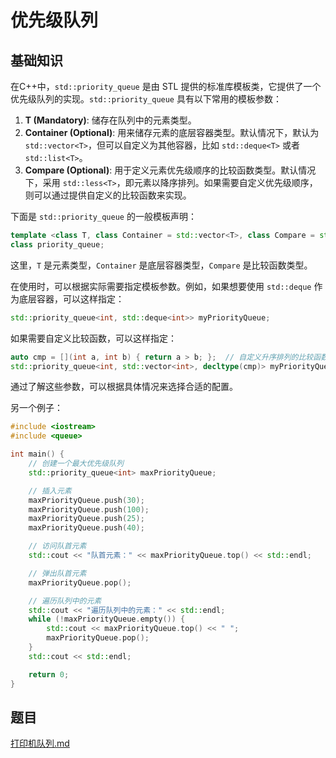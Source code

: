 # 优先级队列

## 基础知识

在C++中，`std::priority_queue` 是由 STL 提供的标准库模板类，它提供了一个优先级队列的实现。`std::priority_queue` 具有以下常用的模板参数：

1. **T (Mandatory)**: 储存在队列中的元素类型。
2. **Container (Optional)**: 用来储存元素的底层容器类型。默认情况下，默认为 `std::vector<T>`，但可以自定义为其他容器，比如 `std::deque<T>` 或者 `std::list<T>`。
3. **Compare (Optional)**: 用于定义元素优先级顺序的比较函数类型。默认情况下，采用 `std::less<T>`，即元素以降序排列。如果需要自定义优先级顺序，则可以通过提供自定义的比较函数来实现。

下面是 `std::priority_queue` 的一般模板声明：

```cpp
template <class T, class Container = std::vector<T>, class Compare = std::less<typename Container::value_type>>
class priority_queue;
```

这里，`T` 是元素类型，`Container` 是底层容器类型，`Compare` 是比较函数类型。

在使用时，可以根据实际需要指定模板参数。例如，如果想要使用 `std::deque` 作为底层容器，可以这样指定：

```cpp
std::priority_queue<int, std::deque<int>> myPriorityQueue;
```

如果需要自定义比较函数，可以这样指定：

```cpp
auto cmp = [](int a, int b) { return a > b; };  // 自定义升序排列的比较函数
std::priority_queue<int, std::vector<int>, decltype(cmp)> myPriorityQueue(cmp);
```

通过了解这些参数，可以根据具体情况来选择合适的配置。

另一个例子：

```c++
#include <iostream>
#include <queue>

int main() {
    // 创建一个最大优先级队列
    std::priority_queue<int> maxPriorityQueue;

    // 插入元素
    maxPriorityQueue.push(30);
    maxPriorityQueue.push(100);
    maxPriorityQueue.push(25);
    maxPriorityQueue.push(40);

    // 访问队首元素
    std::cout << "队首元素：" << maxPriorityQueue.top() << std::endl;

    // 弹出队首元素
    maxPriorityQueue.pop();

    // 遍历队列中的元素
    std::cout << "遍历队列中的元素：" << std::endl;
    while (!maxPriorityQueue.empty()) {
        std::cout << maxPriorityQueue.top() << " ";
        maxPriorityQueue.pop();
    }
    std::cout << std::endl;

    return 0;
}
```

## 题目

[打印机队列.md](https://github.com/niu0217/Documents/blob/main/Algorithm/OD/priority_queue/打印机队列.md)
